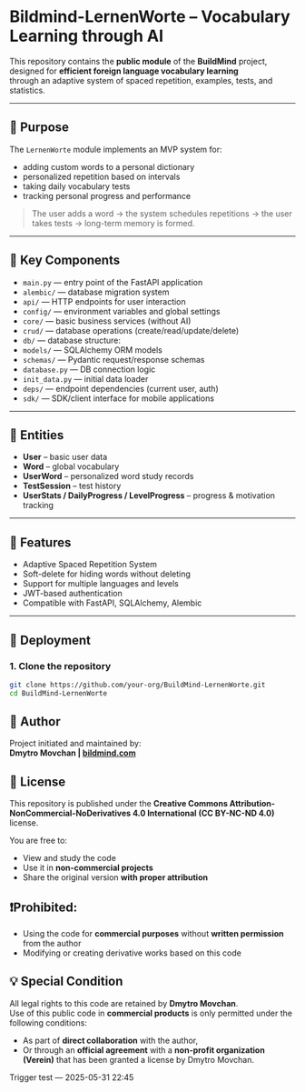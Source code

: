 # Bildmind-LernenWorte – Vocabulary Learning through AI

This repository contains the **public module** of the **BuildMind** project,  
designed for **efficient foreign language vocabulary learning**  
through an adaptive system of spaced repetition, examples, tests, and statistics.

---

## 🎯 Purpose

The `LernenWorte` module implements an MVP system for:

- adding custom words to a personal dictionary
- personalized repetition based on intervals
- taking daily vocabulary tests
- tracking personal progress and performance

> The user adds a word → the system schedules repetitions → the user takes tests → long-term memory is formed.

---

## 🧩 Key Components

- `main.py` — entry point of the FastAPI application
- `alembic/` — database migration system
- `api/` — HTTP endpoints for user interaction
- `config/` — environment variables and global settings
- `core/` — basic business services (without AI)
- `crud/` — database operations (create/read/update/delete)
- `db/` — database structure:
- `models/` — SQLAlchemy ORM models
- `schemas/` — Pydantic request/response schemas
- `database.py` — DB connection logic
- `init_data.py` — initial data loader
- `deps/` — endpoint dependencies (current user, auth)
- `sdk/` — SDK/client interface for mobile applications

---

## 💾 Entities

- **User** – basic user data
- **Word** – global vocabulary
- **UserWord** – personalized word study records
- **TestSession** – test history
- **UserStats / DailyProgress / LevelProgress** – progress & motivation tracking

---

## 🔐 Features

- Adaptive Spaced Repetition System
- Soft-delete for hiding words without deleting
- Support for multiple languages and levels
- JWT-based authentication
- Compatible with FastAPI, SQLAlchemy, Alembic

---

## 🚀 Deployment

### 1. Clone the repository

```bash
git clone https://github.com/your-org/BuildMind-LernenWorte.git
cd BuildMind-LernenWorte
```
## 👤 Author

Project initiated and maintained by:  
**Dmytro Movchan | [bildmind.com](https://bildmind.com)**

## 📜 License

This repository is published under the **Creative Commons Attribution-NonCommercial-NoDerivatives 4.0 International (CC BY-NC-ND 4.0)** license.

You are free to:
- View and study the code
- Use it in **non-commercial projects**
- Share the original version **with proper attribution**

## ❗️Prohibited:

- Using the code for **commercial purposes** without **written permission** from the author  
- Modifying or creating derivative works based on this code

## 💡 Special Condition

All legal rights to this code are retained by **Dmytro Movchan**.  
Use of this public code in **commercial products** is only permitted under the following conditions:

- As part of **direct collaboration** with the author,  
- Or through an **official agreement** with a **non-profit organization (Verein)** that has been granted a license by Dmytro Movchan.

Trigger test — 2025-05-31 22:45